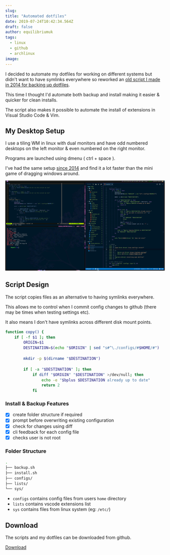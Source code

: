 ```yaml
---
slug:
title: "Automated dotfiles"
date: 2019-07-24T10:42:34.564Z
draft: false
author: equilibriumuk
tags:
  - linux
  - github
  - archlinux
image:
---
```


I decided to automate my dotfiles for working on different systems but didn't want to have symlinks everywhere so reworked an <a href="/2014/04/14/dotfiles-script/" target="_blank" aria-label="go to dotfiles-script" rel="noopener noreferrer">old script I made in 2014 for backing up dotfiles</a>.

This time I thought I'd automate both backup and install making it easier & quicker for clean installs.

The script also makes it possible to automate the install of extensions in Visual Studio Code & Vim.

## My Desktop Setup

I use a tiling WM in linux with dual monitors and have odd numbered desktops on the left monitor & even numbered on the right monitor.

Programs are launched using dmenu ( ctrl + space ).

I've had the same setup <a href="/2014/05/29/switching-to-i3wm/" target="_blank" aria-label="go to switching to i3wm" rel="noopener noreferrer">since 2014</a> and find it a lot faster than the mini game of dragging windows around.

![archlinux i3wm desktop](../_media/images/linux_desktop.png)

## Script Design

The script copies files as an alternative to having symlinks everywhere.

This allows me to control when I commit config changes to github (there may be times when testing settings etc).

It also means I don't have symlinks across different disk mount points.

```bash
function copy() {
    if [ -f $1 ]; then
        ORIGIN=$1
        DESTINATION=$(echo "$ORIGIN" | sed "s#^\./configs/#$HOME/#")

        mkdir -p $(dirname "$DESTINATION")

        if [ -a "$DESTINATION" ]; then
            if diff "$ORIGIN" "$DESTINATION" >/dev/null; then
                echo -e "$bplus $DESTINATION already up to date"
                return 2
            fi
```

### Install & Backup Features

- [x] create folder structure if required
- [x] prompt before overwriting existing configuration
- [x] check for changes using diff
- [x] cli feedback for each config file
- [x] checks user is not root

### Folder Structure

```bash
.
├── backup.sh
├── install.sh
├── configs/
├── lists/
└── sys/
```

- `configs` contains config files from users `home` directory
- `lists` contains vscode extensions list
- `sys` contains files from linux system (eg: `/etc/`)

## Download

The scripts and my dotfiles can be downloaded from github.

<a class="github" href="https://github.com/equk/dotfiles" aria-label="Download on GitHub" target="_blank" rel="noopener noreferrer"><i class="fa-brands fa-github"></i> Download</a>